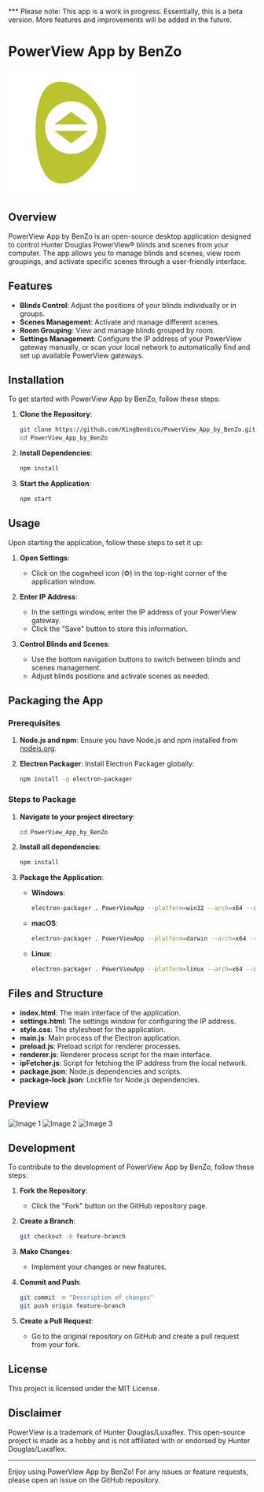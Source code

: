 *** Please note: This app is a work in progress. Essentially, this is a beta version. More features and improvements will be added in the future. 

# PowerView App by BenZo

<img src="assets/PowerView.png" alt="PowerView Logo" width="256" height="256">

## Overview

PowerView App by BenZo is an open-source desktop application designed to control Hunter Douglas PowerView® blinds and scenes from your computer. The app allows you to manage blinds and scenes, view room groupings, and activate specific scenes through a user-friendly interface.

## Features

- **Blinds Control**: Adjust the positions of your blinds individually or in groups.
- **Scenes Management**: Activate and manage different scenes.
- **Room Grouping**: View and manage blinds grouped by room.
- **Settings Management**: Configure the IP address of your PowerView gateway manually, or scan your local network to automatically find and set up available PowerView gateways.

## Installation

To get started with PowerView App by BenZo, follow these steps:

1. **Clone the Repository**:
    ```sh
    git clone https://github.com/KingBendico/PowerView_App_by_BenZo.git
    cd PowerView_App_by_BenZo
    ```

2. **Install Dependencies**:
    ```sh
    npm install
    ```

3. **Start the Application**:
    ```sh
    npm start
    ```

## Usage

Upon starting the application, follow these steps to set it up:

1. **Open Settings**:
    - Click on the cogwheel icon (⚙️) in the top-right corner of the application window.
    
2. **Enter IP Address**:
    - In the settings window, enter the IP address of your PowerView gateway.
    - Click the "Save" button to store this information.

3. **Control Blinds and Scenes**:
    - Use the bottom navigation buttons to switch between blinds and scenes management.
    - Adjust blinds positions and activate scenes as needed.
  
## Packaging the App

### Prerequisites

1. **Node.js and npm**: Ensure you have Node.js and npm installed from [nodejs.org](https://nodejs.org/).

2. **Electron Packager**: Install Electron Packager globally:
    ```sh
    npm install -g electron-packager
    ```

### Steps to Package

1. **Navigate to your project directory**:
    ```sh
    cd PowerView_App_by_BenZo
    ```

2. **Install all dependencies**:
    ```sh
    npm install
    ```

3. **Package the Application**:
    - **Windows**:
      ```sh
      electron-packager . PowerViewApp --platform=win32 --arch=x64 --out=dist --overwrite
      ```
    - **macOS**:
      ```sh
      electron-packager . PowerViewApp --platform=darwin --arch=x64 --out=dist --overwrite
      ```
    - **Linux**:
      ```sh
      electron-packager . PowerViewApp --platform=linux --arch=x64 --out=dist --overwrite
      ```

## Files and Structure

- **index.html**: The main interface of the application.
- **settings.html**: The settings window for configuring the IP address.
- **style.css**: The stylesheet for the application.
- **main.js**: Main process of the Electron application.
- **preload.js**: Preload script for renderer processes.
- **renderer.js**: Renderer process script for the main interface.
- **ipFetcher.js**: Script for fetching the IP address from the local network.
- **package.json**: Node.js dependencies and scripts.
- **package-lock.json**: Lockfile for Node.js dependencies.

## Preview

<img src="https://github.com/KingBendico/PowerView_app_by_benZo/assets/29133994/c415ffdb-239e-4b11-82df-2ff616fef8ea" alt="Image 1" width="200" height="150">

<img src="https://github.com/KingBendico/PowerView_app_by_benZo/assets/29133994/3654adf7-a04b-498d-aebd-0e4d3337c091" alt="Image 2" width="200" height="150">

<img src="https://github.com/KingBendico/PowerView_app_by_benZo/assets/29133994/0c773185-9aa1-4342-a99b-7006e8128e9b" alt="Image 3" width="150" height="250">

## Development

To contribute to the development of PowerView App by BenZo, follow these steps:

1. **Fork the Repository**:
    - Click the "Fork" button on the GitHub repository page.

2. **Create a Branch**:
    ```sh
    git checkout -b feature-branch
    ```

3. **Make Changes**:
    - Implement your changes or new features.

4. **Commit and Push**:
    ```sh
    git commit -m "Description of changes"
    git push origin feature-branch
    ```

5. **Create a Pull Request**:
    - Go to the original repository on GitHub and create a pull request from your fork.

## License

This project is licensed under the MIT License.

## Disclaimer

PowerView is a trademark of Hunter Douglas/Luxaflex. This open-source project is made as a hobby and is not affiliated with or endorsed by Hunter Douglas/Luxaflex.

---

Enjoy using PowerView App by BenZo! For any issues or feature requests, please open an issue on the GitHub repository.

